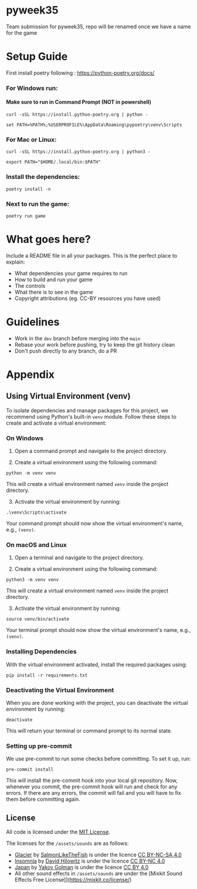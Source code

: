 # pyweek35

Team submission for pyweek35, repo will be renamed once we have a name for the game

# Setup Guide

First install poetry following : https://python-poetry.org/docs/

### For Windows run:
  #### Make sure to run in Command Prompt (NOT in powershell)

  `curl -sSL https://install.python-poetry.org | python -`

  `set PATH=%PATH%;%USERPROFILE%\AppData\Roaming\pypoetry\venv\Scripts`

### For Mac or Linux:

  `curl -sSL https://install.python-poetry.org | python3 -`

  `export PATH="$HOME/.local/bin:$PATH"`

### Install the dependencies:

  `poetry install -n`

### Next to run the game:

  `poetry run game`

# What goes here?

Include a README file in all your packages. This is the perfect place to explain:

- What dependencies your game requires to run
- How to build and run your game
- The controls
- What there is to see in the game
- Copyright attributions (eg. CC-BY resources you have used)

# Guidelines

- Work in the `dev` branch before merging into the `main`
- Rebase your work before pushing, try to keep the git history clean
- Don't push directly to any branch, do a PR

# Appendix

## Using Virtual Environment (venv)

To isolate dependencies and manage packages for this project, we recommend using Python's built-in `venv` module. Follow these steps to create and activate a virtual environment:

### On Windows

1. Open a command prompt and navigate to the project directory.

2. Create a virtual environment using the following command:

`python -m venv venv`

This will create a virtual environment named `venv` inside the project directory.

3. Activate the virtual environment by running:

`.\venv\Scripts\activate`

Your command prompt should now show the virtual environment's name, e.g., `(venv)`.

### On macOS and Linux

1. Open a terminal and navigate to the project directory.

2. Create a virtual environment using the following command:

`python3 -m venv venv`

This will create a virtual environment named `venv` inside the project directory.

3. Activate the virtual environment by running:

`source venv/bin/activate`

Your terminal prompt should now show the virtual environment's name, e.g., `(venv)`.

### Installing Dependencies

With the virtual environment activated, install the required packages using:

`pip install -r requirements.txt`

### Deactivating the Virtual Environment

When you are done working with the project, you can deactivate the virtual environment by running:

`deactivate`

This will return your terminal or command prompt to its normal state.

### Setting up pre-commit

We use pre-commit to run some checks before committing. To set it up, run:

`pre-commit install`

This will install the pre-commit hook into your local git repository. Now, whenever you commit, the pre-commit hook will run and check for any errors. If there are any errors, the commit will fail and you will have to fix them before committing again.

## License

All code is licensed under the [MIT License](https://github.com/ificiana/pyweek35/blob/dev/LICENSE).

The licenses for the `/assets/sounds` are as follows:

- [Glacier](https://freemusicarchive.org/music/SalmonLikeTheFish/Music_for_the_Sleepy_Traveler/03_-_Glacier/) by [SalmonLikeTheFish](https://freemusicarchive.org/music/SalmonLikeTheFish/) is under the licence [CC BY-NC-SA 4.0](https://creativecommons.org/licenses/by-nc-sa/4.0/)
- [Insomnia](https://freemusicarchive.org/music/David_Hilowitz/Paralytic_Insomnia) by [David Hilowitz](https://freemusicarchive.org/music/David_Hilowitz/) is under the licence [CC BY-NC 4.0](https://creativecommons.org/licenses/by-nc/4.0/)
- [Japan](https://freemusicarchive.org/music/Yakov_Golman/Piano_album_1/Yakov_Golman_-_Japan/) by [Yakov Golman](https://freemusicarchive.org/music/Yakov_Golman/) is under the licence [CC BY 4.0](https://creativecommons.org/licenses/by/4.0/)
- All other sound effects in `/assets/sounds` are under the [Mixkit Sound Effects Free License]](https://mixkit.co/license/)
